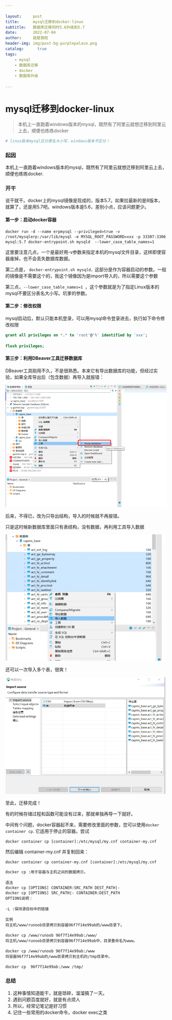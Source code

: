 ```yaml
---

layout:     post
title:      mysql迁移到docker-linux
subtitle:   数据库迁移同时5.6升级到5.7
date:       2022-07-04
author:     就是我啦
header-img: img/post-bg-purplepalace.png
catalog: 	  true
tags:
    - mysql   
    - 数据库迁移    
    - docker
    - 数据库升级

---
```


# mysql迁移到docker-linux

> 本机上一直跑着windows版本的mysql，既然有了阿里云就想迁移到阿里云上去，顺便也练练docker

```sh
# linux版本mysql区分表名大小写，windows版本不区分！ 
```

### 起因

本机上一直跑着windows版本的mysql，既然有了阿里云就想迁移到阿里云上去，顺便也练练docker.

### 开干

说干就干。docker上的mysql镜像是现成的，版本5.7。如果拉最新的是8版本，就算了，还是用5.7吧。windows版本是5.6，差别小点，应该问题更少。

#### 第一步：启动docker容器

```shell
docker run -d --name erpmysql --privileged=true -v /root/mysqlerp:/var/lib/mysql -e MYSQL_ROOT_PASSWORD=xxx -p 33307:3306 mysql:5.7 docker-entrypoint.sh mysqld  --lower_case_table_names=1 

```

这里要注意几点，一个是最好用-v参数来指定本机的mysql文件目录，这样即使容器废掉，也不会丢失数据库数据。

第二点是， ``docker-entrypoint.sh mysqld，``这部分是作为容器启动的参数。一般的镜像是不需要这个的，我这个镜像因为是import导入的，所以需要这个参数

第三点，``--lower_case_table_names=1 ``，这个参数就是为了指定Linux版本的mysql不要区分表名大小写。坑爹的参数。

#### 第二步：修改权限

mysql启动后，默认只能本机登录，可以用mysql命令登录进去，执行如下命令修改权限

```sql
grant all privileges on *.* to 'root'@'%' identified by 'xxx';

flush privileges;
```



#### 第三步：利用DBeaver工具迁移数据库

DBeaver工具刚用不久，不是很熟悉。本来它有导出数据库的功能，但经过实验，如果全库导出后（包含数据）再导入就报错：

![image-20220704175649749](/img/images/image-20220704175649749.png)

后来，不得已，改为只导出结构，导入的时候就不再报错。

只是这时候新数据库里面只有表结构，没有数据，再利用工具导入数据

![image-20220704175913004](/img/images/image-20220704175913004.png)

还可以一次导入多个表，很爽！

![image-20220704180048758](/img/images/image-20220704180048758.png)

至此，迁移完成！

有的时候存储过程和函数可能没有过来，那就单独再导一下就好。

中间有个问题，docker容器起不来，需要修改里面的参数，您可以使用`docker container cp`. 它适用于停止的容器。尝试

```shell
docker container cp [container]:/etc/mysql/my.cnf container-my.cnf
```

然后编辑 container-my.cnf 并复制回来：

```shell
docker container cp container-my.cnf [container]:/etc/mysql/my.cnf
```

```shell
docker cp :用于容器与主机之间的数据拷贝。

语法
docker cp [OPTIONS] CONTAINER:SRC_PATH DEST_PATH|-
docker cp [OPTIONS] SRC_PATH|- CONTAINER:DEST_PATH
OPTIONS说明：

-L :保持源目标中的链接

实例
将主机/www/runoob目录拷贝到容器96f7f14e99ab的/www目录下。

docker cp /www/runoob 96f7f14e99ab:/www/
将主机/www/runoob目录拷贝到容器96f7f14e99ab中，目录重命名为www。

docker cp /www/runoob 96f7f14e99ab:/www
将容器96f7f14e99ab的/www目录拷贝到主机的/tmp目录中。

docker cp  96f7f14e99ab:/www /tmp/

```



### 总结

1. 这种事情知道能干，就是琐碎，溜溜搞了一天。
1. 遇到问题百度就好，就是有点烦人
1. 所以，经常记笔记是好习惯
1. 记住一些常用的docker命令，docker exec之类

